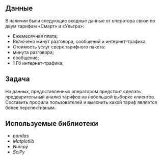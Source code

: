 ## Данные

В наличии были следующие входные данные от оператора связи по двум тарифам «Смарт» и «Ультра»:

  - Ежемесячная плата;
  - Включено минут разговора, сообщений и интернет-трафика;
  - Стоимость услуг сверх тарифного пакета:
   - минута разговора;
   - сообщение;
   - 1 Гб интернет-трафика;

## Задача

На  данных, предоставленных оператором предстоит сделать предварительный анализ тарифов на небольшой выборке клиентов. Составить профили пользователей и выяснить какой тариф является более перспективным.

## Используемые библиотеки

* *pandas*
* *Matplotlib*
* *Numpy*
* *SciPy*
